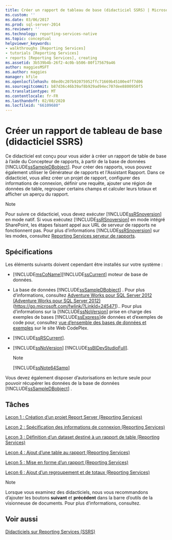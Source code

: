 ```yaml
---
title: Créer un rapport de tableau de base (didacticiel SSRS) | Microsoft Docs
ms.custom: ''
ms.date: 03/06/2017
ms.prod: sql-server-2014
ms.reviewer: ''
ms.technology: reporting-services-native
ms.topic: conceptual
helpviewer_keywords:
- walkthroughs [Reporting Services]
- tutorials [Reporting Services]
- reports [Reporting Services], creating
ms.assetid: 3b539b4b-26f2-4c0b-b506-80f175679a46
author: maggiesMSFT
ms.author: maggies
manager: kfile
ms.openlocfilehash: 08ed0c207b92075952ffc71669b45100e4ff7d06
ms.sourcegitcommit: b87d36c46b39af8b929ad94ec707dee8800950f5
ms.translationtype: MT
ms.contentlocale: fr-FR
ms.lasthandoff: 02/08/2020
ms.locfileid: "66109680"
---
```

# <a name="create-a-basic-table-report-ssrs-tutorial"></a>Créer un rapport de tableau de base (didacticiel SSRS)
  Ce didacticiel est conçu pour vous aider à créer un rapport de table de base à l’aide du Concepteur de rapports, à partir de la base de données [!INCLUDE[ssSampleDBobject](../includes/sssampledbobject-md.md)]. Pour créer des rapports, vous pouvez également utiliser le Générateur de rapports et l'Assistant Rapport. Dans ce didacticiel, vous allez créer un projet de rapport, configurer des informations de connexion, définir une requête, ajouter une région de données de table, regrouper certains champs et calculer leurs totaux et afficher un aperçu du rapport.  
  
> [!NOTE]  
>  Pour suivre ce didacticiel, vous devez exécuter [!INCLUDE[ssRSnoversion](../includes/ssrsnoversion-md.md)] en mode natif. Si vous exécutez [!INCLUDE[ssRSnoversion](../includes/ssrsnoversion-md.md)] en mode intégré SharePoint, les étapes faisant appel aux URL de serveur de rapports ne fonctionnent pas. Pour plus d’informations [!INCLUDE[ssRSnoversion](../includes/ssrsnoversion-md.md)] sur les modes, consultez [Reporting Services serveur de rapports](reporting-services-report-server.md).  
  
## <a name="requirements"></a>Spécifications  
 Les éléments suivants doivent cependant être installés sur votre système :  
  
-   [!INCLUDE[msCoName](../includes/msconame-md.md)][!INCLUDE[ssCurrent](../includes/sscurrent-md.md)] moteur de base de données.  
  
-   La base de données [!INCLUDE[ssSampleDBobject](../includes/sssampledbobject-md.md)] .  Pour plus d’informations, consultez [Adventure Works pour SQL Server 2012 (Adventure Works pour SQL Server 2012)](https://go.microsoft.com/fwlink/?LinkId=245471) (https://go.microsoft.com/fwlink/?LinkId=245471).. Pour plus d’informations sur la [!INCLUDE[ssNoVersion](../includes/ssnoversion-md.md)] prise en charge des exemples de bases [!INCLUDE[ssExpress](../includes/ssexpress-md.md)]de données et d’exemples de code pour, consultez [vue d’ensemble des bases de données et exemples](https://go.microsoft.com/fwlink/?LinkId=110391) sur le site Web CodePlex.  
  
-   [!INCLUDE[ssRSCurrent](../includes/ssrscurrent-md.md)].  
  
-   [!INCLUDE[ssNoVersion](../includes/ssnoversion-md.md)] [!INCLUDE[ssBIDevStudioFull](../includes/ssbidevstudiofull-md.md)].  
  
    > [!NOTE]  
    >  [!INCLUDE[ssNote64Samp](../includes/ssnote64samp-md.md)]  
  
 Vous devez également disposer d’autorisations en lecture seule pour pouvoir récupérer les données de la base de données [!INCLUDE[ssSampleDBobject](../includes/sssampledbobject-md.md)] .  
  
## <a name="tasks"></a>Tâches  
 [Leçon 1 : Création d’un projet Report Server &#40;Reporting Services&#41;](lesson-1-creating-a-report-server-project-reporting-services.md)  
  
 [Leçon 2 : Spécification des informations de connexion &#40;Reporting Services&#41;](lesson-2-specifying-connection-information-reporting-services.md)  
  
 [Leçon 3 : Définition d’un dataset destiné à un rapport de table &#40;Reporting Services&#41;](lesson-3-defining-a-dataset-for-the-table-report-reporting-services.md)  
  
 [Leçon 4 : Ajout d’une table au rapport &#40;Reporting Services&#41;](lesson-4-adding-a-table-to-the-report-reporting-services.md)  
  
 [Leçon 5 : Mise en forme d’un rapport &#40;Reporting Services&#41;](lesson-5-formatting-a-report-reporting-services.md)  
  
 [Leçon 6 : Ajout d’un regroupement et de totaux &#40;Reporting Services&#41;](lesson-6-adding-grouping-and-totals-reporting-services.md)  
  
> [!NOTE]  
>  Lorsque vous examinez des didacticiels, nous vous recommandons d’ajouter les boutons **suivant** et **précédent** dans la barre d’outils de la visionneuse de documents. Pour plus d’informations, consultez.  
  
## <a name="see-also"></a>Voir aussi  
 [Didacticiels sur Reporting Services &#40;SSRS&#41;](reporting-services-tutorials-ssrs.md)  
  
  
